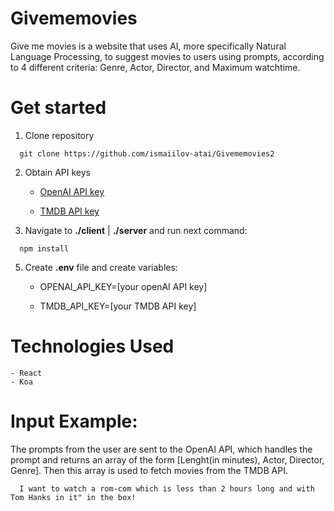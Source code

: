 # Givememovies


Give me movies is a website that uses AI, more specifically Natural Language Processing, to suggest movies to users using prompts, according to 4 different criteria: Genre, Actor, Director, and Maximum watchtime. 

# Get started

1. Clone repository 
  
  ```
    git clone https://github.com/ismaiilov-atai/Givememovies2
  ```

2. Obtain API keys
    
    -  [OpenAI API key](https://chat.openai.com/)
    
    -  [TMDB API key](https://www.themoviedb.org/)


4. Navigate to  **./client**    |   **./server**  and run next command:

  ```
    npm install
  ```

5. Create **.env** file and create variables:
    
    - OPENAI_API_KEY=[your openAI API key]
  
    - TMDB_API_KEY=[your TMDB API key]
  

# Technologies Used

    - React
    - Koa

# Input Example:
  
  The prompts from the user are sent to the OpenAI API, which handles the prompt and returns an array of the form [Lenght(in minutes), Actor, Director, Genre]. Then this array is used to fetch movies from the TMDB API.
  
    
      I want to watch a rom-com which is less than 2 hours long and with Tom Hanks in it" in the box!
    




